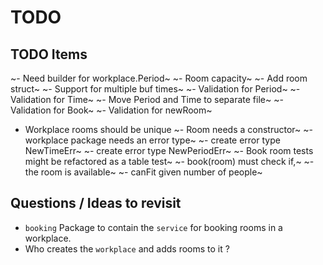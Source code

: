 # TODO

## TODO Items

~- Need builder for workplace.Period~
~- Room capacity~
~- Add room struct~
~- Support for multiple buf times~
~- Validation for Period~
~- Validation for Time~
~- Move Period and Time to separate file~
~- Validation for Book~
~- Validation for newRoom~
- Workplace rooms should be unique
~- Room needs a constructor~
~- workplace package needs an error type~
~- create error type NewTimeErr~
~- create error type NewPeriodErr~
~- Book room tests might be refactored as a table test~
~- book(room) must check if,~
~- the room is available~
~- canFit given number of people~

## Questions / Ideas to revisit

- `booking` Package to contain the `service` for booking rooms in a workplace.
- Who creates the `workplace` and adds rooms to it ?
